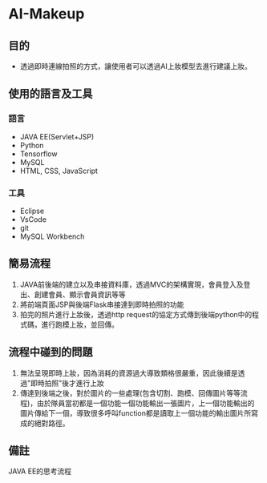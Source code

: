 # AI-Makeup
## 目的
- 透過即時連線拍照的方式，讓使用者可以透過AI上妝模型去進行建議上妝。

## 使用的語言及工具
### 語言
- JAVA EE(Servlet+JSP)
- Python
- Tensorflow
- MySQL
- HTML, CSS, JavaScript

### 工具
- Eclipse
- VsCode
- git
- MySQL Workbench

## 簡易流程
1. JAVA前後端的建立以及串接資料庫，透過MVC的架構實現，會員登入及登出、創建會員、顯示會員資訊等等
2. 將前端頁面JSP與後端Flask串接達到即時拍照的功能
3. 拍完的照片進行上妝後，透過http request的協定方式傳到後端python中的程式碼，進行跑模上妝，並回傳。

## 流程中碰到的問題
1. 無法呈現即時上妝，因為消耗的資源過大導致類格很嚴重，因此後續是透過"即時拍照"後才進行上妝
2. 傳達到後端之後，對於圖片的一些處理(包含切割、跑模、回傳圖片等等流程)，由於隊員當初都是一個功能一個功能輸出一張圖片，上一個功能輸出的圖片傳給下一個，導致很多呼叫function都是讀取上一個功能的輸出圖片所寫成的絕對路徑。

## 備註
JAVA EE的思考流程


